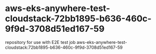 # aws-eks-anywhere-test-cloudstack-72bb1895-b636-460c-9f9d-3708d51ed167-59
repository for use with E2E test job aws-eks-anywhere-test-cloudstack:72bb1895-b636-460c-9f9d-3708d51ed167-59
